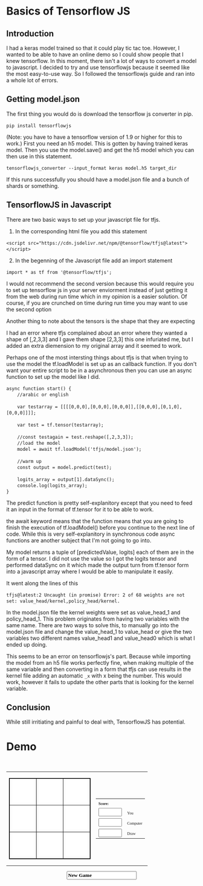 
# Basics of Tensorflow JS

## Introduction
I had a keras model trained so that it could play tic tac toe. However, I wanted to be able to have an online demo so I could show people that I knew tensorflow. In this moment, there isn't a lot of ways to convert a model to javascript. I decided to try and use tensorflowjs because it seemed like the most easy-to-use way. So I followed the tensorflowjs guide and ran into a whole lot of errors.

## Getting model.json
The first thing you would do is download the tensorflow js converter in pip.
```
pip install tensorflowjs
```
(Note: you have to have a tensorflow version of 1.9 or higher for this to work.)
First you need an h5 model. This is gotten by having trained keras model. Then you use the model.save() and get the h5 model which you can then use in this statement.
```
tensorflowjs_converter --input_format keras model.h5 target_dir
```
If this runs successfully you should have a model.json file and a bunch of shards or something.
## TensorflowJS in Javascript	
There are two basic ways to set up your javascript file for tfjs.
1. In the corresponding html file you add this statement
```
<script src="https://cdn.jsdelivr.net/npm/@tensorflow/tfjs@latest"> </script>
```
2. In the begenning of the Javascript file add an import statement
```
import * as tf from '@tensorflow/tfjs';
```
I would not recommend the second version because this would require you to set up tensorflow js in your server enviorment instead of just getting it from the web during run time which in my opinion is a easier solution. Of course, if you are crunched on time during run time you may want to use the second option

Another thing to note about the tensors is the shape that they are expecting

I had an error where tfjs complained about an error where they wanted a shape of [,2,3,3] and I gave them shape [2,3,3] this one infuriated me, but I added an extra diemension to my original array and it seemed to work.

Perhaps one of the most intersting things about tfjs is that when trying to use the model the tf.loadModel is set up as an callback function. If you don't want your entire script to be in a asynchronous then you can use an async function to set up the model like I did.

```
async function start() {
    //arabic or english
    
    var testarray = [[[[0,0,0],[0,0,0],[0,0,0]],[[0,0,0],[0,1,0],[0,0,0]]]];

    var test = tf.tensor(testarray);

    //const testagain = test.reshape([,2,3,3]);
    //load the model 
    model = await tf.loadModel('tfjs/model.json');
    
    //warm up 
    const output = model.predict(test);
    
    logits_array = output[1].dataSync();
    console.log(logits_array);
}
```
The predict function is pretty self-explanitory except that you need to feed it an input in the format of tf.tensor for it to be able to work.

the await keyword means that the function means that you are going to finish the execution of tf.loadModel() before you continue to the next line of code. While this is very self-explanitory in synchronous code async functions are another subject that I'm not going to go into.

My model returns a tuple of [predictedValue, logits] each of them are in the form of a tensor. I did not use the value so I got the logits tensor and performed dataSync on it which made the output turn from tf.tensor form into a javascript array where I would be able to manipulate it easily.

It went along the lines of this 
```
tfjs@latest:2 Uncaught (in promise) Error: 2 of 68 weights are not set: value_head/kernel,policy_head/kernel.
```
In the model.json file the kernel weights were set as value_head_1 and policy_head_1. This problem originates from having two variables with the same name. There are two ways to solve this, to manually go into the model.json file and change the value_head_1 to value_head or give the two variables two different names value_head1 and value_head0 which is what I ended up doing.

This seems to be an error on tensorflowjs's part. Because while importing the model from an h5 file works perfectly fine, when making multiple of the same variable and then converting in a form that tfjs can use results in the kernel file adding an automatic ```_x``` with x being the number. This would work, however it fails to update the other parts that is looking for the kernel variable.

## Conclusion
While still irritiating and painful to deal with, TensorflowJS has potential.

# Demo
<html>
<head>
<script src="https://cdn.jsdelivr.net/npm/@tensorflow/tfjs@latest"> </script>


<script src="backend.js" defer></script> 
<img border="0" height="0"
src="krestik.gif" width="0">
<img border="0" height="0"
src="nolik.gif" width="0">
</head>
<body>
	
<form name="game">
<div align="center"><center><table border="0">
<TBODY>
<tr>
<td><table border="1" borderColor="#000000" cellPadding="0" cellSpacing="0">
<TBODY>
<tr>
<td><a id ="A"><img border="0" height="61" name="A"
src="blank.jpg" width="56"></a></td>
<td><a id ="B"><img border="0" height="61" name="B"
src="blank.jpg" width="56"></a></td>
<td><a id = "C"><img border="0" height="61" name="C"
src="blank.jpg" width="56"></a></td>
</tr>
<tr>
<td><a id="D"><img border="0" height="61" name="D"
src="blank.jpg" width="56"></a></td>
<td><a id = "E"><img border="0" height="61" name="E"
src="blank.jpg" width="56"></a></td>
<td><a id="F"><img border="0" height="61" name="F"
src="blank.jpg" width="56"></a></td>
</tr>
<tr>
<td><a id="G"><img border="0" height="61" name="G"
src="blank.jpg" width="56"></a></td>
<td><a id="H"><img border="0" height="61" name="H"
src="blank.jpg" width="56"></a></td>
<td><a id = "I"><img border="0" height="61" name="I"
src="blank.jpg" width="56"></a></td>
</tr>
</TBODY>
</table>
</td>
<td><table>
<TBODY>
<tr colspan="2">
<td><font face="MS Sans Serif" size="1"><b>Score:</b></font></td>
</tr>
<tr>
<td><font face="MS Sans Serif" size="1"><input name="you" size="5"
style="font-family: MS Sans Serif; font-size: 1"></font></td>
<td><font face="MS Sans Serif" size="1">You</font></td>
</tr>
<tr>
<td><font face="MS Sans Serif" size="1"><input name="computer" size="5"
style="font-family: MS Sans Serif; font-size: 1"></font></td>
<td><font face="MS Sans Serif" size="1">Computer</font></td>
</tr>
<tr>
<td><font face="MS Sans Serif" size="1"><input name="ties" size="5"
style="font-family: MS Sans Serif; font-size: 1"></font></td>
<td><font face="MS Sans Serif" size="1">Draw</font></td>
</tr>
</TBODY>
</table>
</td>
</tr>
</TBODY>
</table>
</center></div><div align="center"><center><p><input id ="button"
value="New Game"
style="font-family: MS Sans Serif; font-size: 1; font-weight: bold"> </p>
</center></div>
</form> 

</body>
</html>